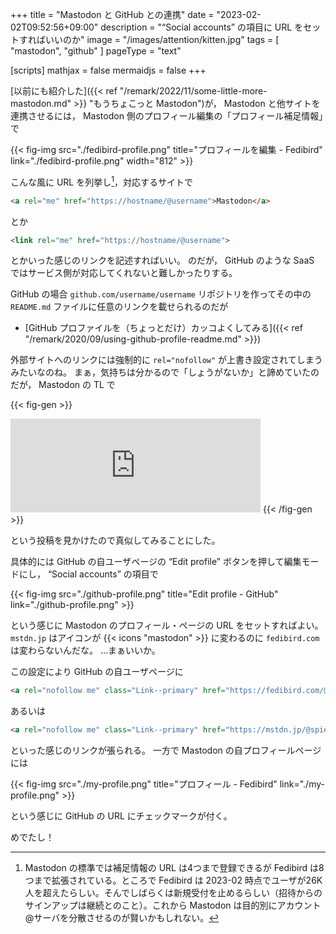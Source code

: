 +++
title = "Mastodon と GitHub との連携"
date =  "2023-02-02T09:52:56+09:00"
description = "“Social accounts” の項目に URL をセットすればいいのか"
image = "/images/attention/kitten.jpg"
tags = [ "mastodon", "github" ]
pageType = "text"

[scripts]
  mathjax = false
  mermaidjs = false
+++

[以前にも紹介した]({{< ref "/remark/2022/11/some-little-more-mastodon.md" >}} "もうちょこっと Mastodon")が， Mastodon と他サイトを連携させるには， Mastodon 側のプロフィール編集の「プロフィール補足情報」で

{{< fig-img src="./fedibird-profile.png" title="プロフィールを編集 - Fedibird" link="./fedibird-profile.png" width="812" >}}

こんな風に URL を列挙し[^p1]，対応するサイトで

[^p1]: Mastodon の標準では補足情報の URL は4つまで登録できるが Fedibird は8つまで拡張されている。ところで Fedibird は 2023-02 時点でユーザが26K人を超えたらしい。そんでしばらくは新規受付を止めるらしい（招待からのサインアップは継続とのこと）。これから Mastodon は目的別にアカウント@サーバを分散させるのが賢いかもしれない。

```html
<a rel="me" href="https://hostname/@username">Mastodon</a>
```

とか

```html
<link rel="me" href="https://hostname/@username">
```

とかいった感じのリンクを記述すればいい。
のだが， GitHub のような SaaS ではサービス側が対応してくれないと難しかったりする。

GitHub の場合 `github.com/username/username` リポジトリを作ってその中の `README.md` ファイルに任意のリンクを載せられるのだが

- [GitHub プロファイルを（ちょっとだけ）カッコよくしてみる]({{< ref "/remark/2020/09/using-github-profile-readme.md" >}})

外部サイトへのリンクには強制的に `rel="nofollow"` が上書き設定されてしまうみたいなのね。
まぁ，気持ちは分かるので「しょうがないか」と諦めていたのだが， Mastodon の TL で

{{< fig-gen >}}
<iframe src="https://hachyderm.io/@nova/109790530971147702/embed" class="mastodon-embed" style="max-width: 100%; border: 0" width="400" allowfullscreen="allowfullscreen"></iframe>
{{< /fig-gen >}}

という投稿を見かけたので真似してみることにした。

具体的には GitHub の自ユーザページの “Edit profile” ボタンを押して編集モードにし， “Social accounts” の項目で

{{< fig-img src="./github-profile.png" title="Edit profile - GitHub" link="./github-profile.png" >}}

という感じに Mastodon のプロフィール・ページの URL をセットすればよい。
`mstdn.jp` はアイコンが {{< icons "mastodon" >}} に変わるのに `fedibird.com` は変わらないんだな。
...まぁいいか。

この設定により GitHub の自ユーザページに

```html
<a rel="nofollow me" class="Link--primary" href="https://fedibird.com/@spiegel">https://fedibird.com/@spiegel</a>
```

あるいは

```html
<a rel="nofollow me" class="Link--primary" href="https://mstdn.jp/@spiegel">@spiegel@mstdn.jp</a>
```

といった感じのリンクが張られる。
一方で Mastodon の自プロフィールページには

{{< fig-img src="./my-profile.png" title="プロフィール - Fedibird" link="./my-profile.png" >}}

という感じに GitHub の URL にチェックマークが付く。

めでたし！


<!-- eof -->
